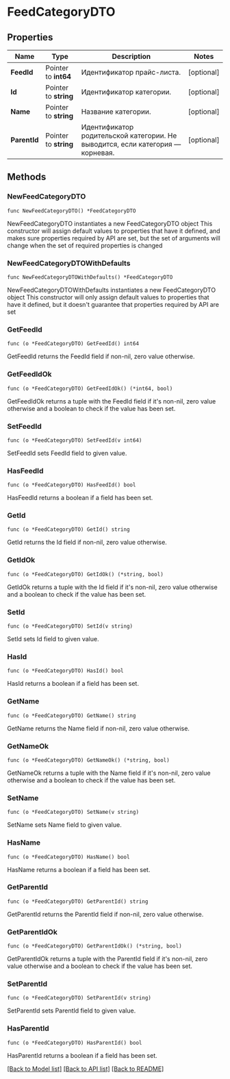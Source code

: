 # FeedCategoryDTO

## Properties

Name | Type | Description | Notes
------------ | ------------- | ------------- | -------------
**FeedId** | Pointer to **int64** | Идентификатор прайс-листа. | [optional] 
**Id** | Pointer to **string** | Идентификатор категории. | [optional] 
**Name** | Pointer to **string** | Название категории. | [optional] 
**ParentId** | Pointer to **string** | Идентификатор родительской категории. Не выводится, если категория — корневая.  | [optional] 

## Methods

### NewFeedCategoryDTO

`func NewFeedCategoryDTO() *FeedCategoryDTO`

NewFeedCategoryDTO instantiates a new FeedCategoryDTO object
This constructor will assign default values to properties that have it defined,
and makes sure properties required by API are set, but the set of arguments
will change when the set of required properties is changed

### NewFeedCategoryDTOWithDefaults

`func NewFeedCategoryDTOWithDefaults() *FeedCategoryDTO`

NewFeedCategoryDTOWithDefaults instantiates a new FeedCategoryDTO object
This constructor will only assign default values to properties that have it defined,
but it doesn't guarantee that properties required by API are set

### GetFeedId

`func (o *FeedCategoryDTO) GetFeedId() int64`

GetFeedId returns the FeedId field if non-nil, zero value otherwise.

### GetFeedIdOk

`func (o *FeedCategoryDTO) GetFeedIdOk() (*int64, bool)`

GetFeedIdOk returns a tuple with the FeedId field if it's non-nil, zero value otherwise
and a boolean to check if the value has been set.

### SetFeedId

`func (o *FeedCategoryDTO) SetFeedId(v int64)`

SetFeedId sets FeedId field to given value.

### HasFeedId

`func (o *FeedCategoryDTO) HasFeedId() bool`

HasFeedId returns a boolean if a field has been set.

### GetId

`func (o *FeedCategoryDTO) GetId() string`

GetId returns the Id field if non-nil, zero value otherwise.

### GetIdOk

`func (o *FeedCategoryDTO) GetIdOk() (*string, bool)`

GetIdOk returns a tuple with the Id field if it's non-nil, zero value otherwise
and a boolean to check if the value has been set.

### SetId

`func (o *FeedCategoryDTO) SetId(v string)`

SetId sets Id field to given value.

### HasId

`func (o *FeedCategoryDTO) HasId() bool`

HasId returns a boolean if a field has been set.

### GetName

`func (o *FeedCategoryDTO) GetName() string`

GetName returns the Name field if non-nil, zero value otherwise.

### GetNameOk

`func (o *FeedCategoryDTO) GetNameOk() (*string, bool)`

GetNameOk returns a tuple with the Name field if it's non-nil, zero value otherwise
and a boolean to check if the value has been set.

### SetName

`func (o *FeedCategoryDTO) SetName(v string)`

SetName sets Name field to given value.

### HasName

`func (o *FeedCategoryDTO) HasName() bool`

HasName returns a boolean if a field has been set.

### GetParentId

`func (o *FeedCategoryDTO) GetParentId() string`

GetParentId returns the ParentId field if non-nil, zero value otherwise.

### GetParentIdOk

`func (o *FeedCategoryDTO) GetParentIdOk() (*string, bool)`

GetParentIdOk returns a tuple with the ParentId field if it's non-nil, zero value otherwise
and a boolean to check if the value has been set.

### SetParentId

`func (o *FeedCategoryDTO) SetParentId(v string)`

SetParentId sets ParentId field to given value.

### HasParentId

`func (o *FeedCategoryDTO) HasParentId() bool`

HasParentId returns a boolean if a field has been set.


[[Back to Model list]](../README.md#documentation-for-models) [[Back to API list]](../README.md#documentation-for-api-endpoints) [[Back to README]](../README.md)


